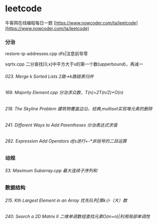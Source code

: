 # leetcode
牛客网在线编程每日一题 [https://www.nowcoder.com/ta/leetcode](https://www.nowcoder.com/ta/leetcode)

### 分治
restore-ip-addresses.cpp                  dfs|注意前导零

sqrtx.cpp                                 二分查找[0,x]中平方大于x的第一个数(upperbound)，再减一

###### 023. Merge k Sorted Lists                  2路->k路链表归并

###### 169. Majority Element.cpp                 分治求众数，T(n)=2T(n/2)+O(n)

###### 218. The Skyline Problem                  建筑物覆盖边沿，经典,multiset实现堆元素的删除

###### 241. Different Ways to Add Parentheses    分治表达式求值

###### 282. Expression Add Operators             dfs进行+-*非括号的二目运算


### 动规  
###### 53. Maximum Subarray.cpp                  最大连续子序列和

### 数据结构
###### 215. Kth Largest Element in an Array      优先队列|第k小（大）数

###### 240. Search a 2D Matrix II                二维单调数组查找元素O(m+n)|利用局部单调性
